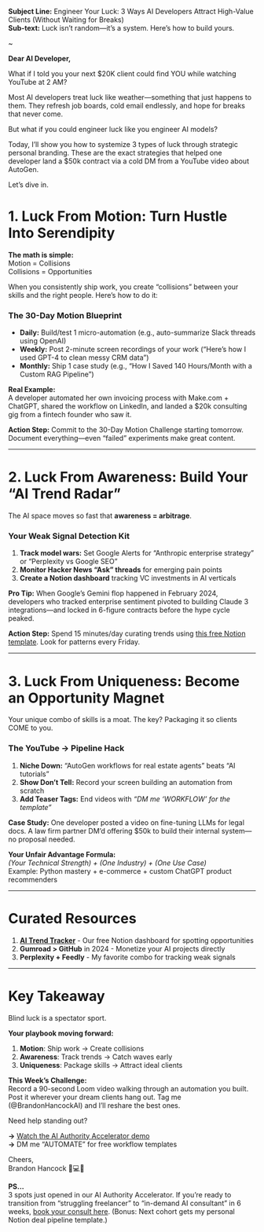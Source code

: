 **Subject Line:** Engineer Your Luck: 3 Ways AI Developers Attract High-Value Clients (Without Waiting for Breaks)  
**Sub-text:** Luck isn’t random—it’s a system. Here’s how to build yours.  

~

**Dear AI Developer,**  

What if I told you your next $20K client could find YOU while watching YouTube at 2 AM?  

Most AI developers treat luck like weather—something that just happens to them. They refresh job boards, cold email endlessly, and hope for breaks that never come.  

But what if you could engineer luck like you engineer AI models?  

Today, I’ll show you how to systemize 3 types of luck through strategic personal branding. These are the exact strategies that helped one developer land a $50k contract via a cold DM from a YouTube video about AutoGen.  

Let’s dive in.  

# 1. Luck From Motion: Turn Hustle Into Serendipity  

**The math is simple:**  
Motion = Collisions  
Collisions = Opportunities  

When you consistently ship work, you create “collisions” between your skills and the right people. Here’s how to do it:  

### The 30-Day Motion Blueprint
- **Daily:** Build/test 1 micro-automation (e.g., auto-summarize Slack threads using OpenAI)  
- **Weekly:** Post 2-minute screen recordings of your work (“Here’s how I used GPT-4 to clean messy CRM data”)  
- **Monthly:** Ship 1 case study (e.g., “How I Saved 140 Hours/Month with a Custom RAG Pipeline”)  

**Real Example:**  
A developer automated her own invoicing process with Make.com + ChatGPT, shared the workflow on LinkedIn, and landed a $20k consulting gig from a fintech founder who saw it.  

**Action Step:** Commit to the 30-Day Motion Challenge starting tomorrow. Document everything—even “failed” experiments make great content.  

---

# 2. Luck From Awareness: Build Your “AI Trend Radar”  

The AI space moves so fast that **awareness = arbitrage**.  

### Your Weak Signal Detection Kit  
1. **Track model wars:** Set Google Alerts for “Anthropic enterprise strategy” or “Perplexity vs Google SEO”  
2. **Monitor Hacker News “Ask” threads** for emerging pain points  
3. **Create a Notion dashboard** tracking VC investments in AI verticals  

**Pro Tip:** When Google’s Gemini flop happened in February 2024, developers who tracked enterprise sentiment pivoted to building Claude 3 integrations—and locked in 6-figure contracts before the hype cycle peaked.  

**Action Step:** Spend 15 minutes/day curating trends using [this free Notion template](https://radicalworks.ai/trend-tracker). Look for patterns every Friday.  

---

# 3. Luck From Uniqueness: Become an Opportunity Magnet  

Your unique combo of skills is a moat. The key? Packaging it so clients COME to you.  

### The YouTube → Pipeline Hack  
1. **Niche Down:** “AutoGen workflows for real estate agents” beats “AI tutorials”  
2. **Show Don’t Tell:** Record your screen building an automation from scratch  
3. **Add Teaser Tags:** End videos with *“DM me ‘WORKFLOW’ for the template”*  

**Case Study:** One developer posted a video on fine-tuning LLMs for legal docs. A law firm partner DM’d offering $50k to build their internal system—no proposal needed.  

**Your Unfair Advantage Formula:**  
*(Your Technical Strength) + (One Industry) + (One Use Case)*  
Example: Python mastery + e-commerce + custom ChatGPT product recommenders  

---

# Curated Resources  
1. **[AI Trend Tracker](https://radicalworks.ai/trend-tracker)** - Our free Notion dashboard for spotting opportunities  
2. **Gumroad > GitHub** in 2024 - Monetize your AI projects directly  
3. **Perplexity + Feedly** - My favorite combo for tracking weak signals  

---

# Key Takeaway  

Blind luck is a spectator sport.  

**Your playbook moving forward:**  
1. **Motion**: Ship work → Create collisions  
2. **Awareness**: Track trends → Catch waves early  
3. **Uniqueness**: Package skills → Attract ideal clients  

**This Week’s Challenge:**  
Record a 90-second Loom video walking through an automation you built. Post it wherever your dream clients hang out. Tag me (@BrandonHancockAI) and I’ll reshare the best ones.  

Need help standing out?  

**→** [Watch the AI Authority Accelerator demo](https://radicalworks.ai/accelerator)  
**→** DM me “AUTOMATE” for free workflow templates  

Cheers,  
Brandon Hancock 👨💻🥂  

**PS...**  
3 spots just opened in our AI Authority Accelerator. If you’re ready to transition from “struggling freelancer” to “in-demand AI consultant” in 6 weeks, [book your consult here](https://radicalworks.ai/accelerator). (Bonus: Next cohort gets my personal Notion deal pipeline template.)  

```